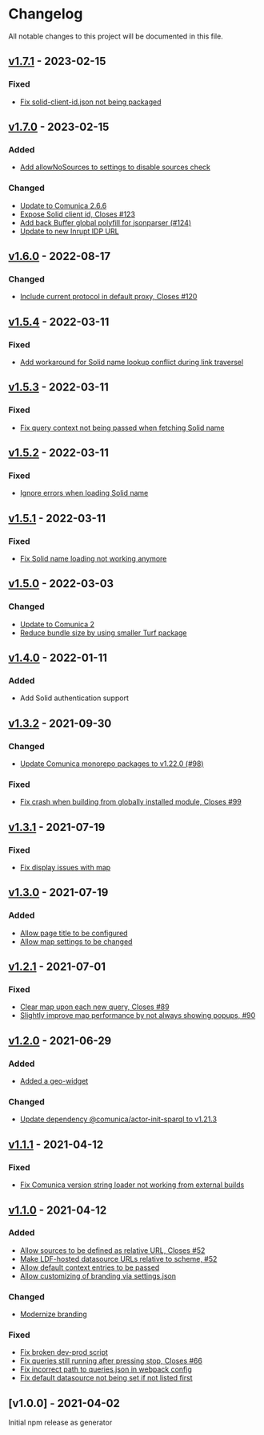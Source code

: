 # Changelog
All notable changes to this project will be documented in this file.

<a name="v1.7.1"></a>
## [v1.7.1](https://github.com/comunica/jQuery-Widget.js/compare/v1.7.0...v1.7.1) - 2023-02-15

### Fixed
* [Fix solid-client-id.json not being packaged](https://github.com/comunica/jQuery-Widget.js/commit/41c8c56756c3bf32490aee17f09b5329c2fc3d44)

<a name="v1.7.0"></a>
## [v1.7.0](https://github.com/comunica/jQuery-Widget.js/compare/v1.6.0...v1.7.0) - 2023-02-15

### Added
* [Add allowNoSources to settings to disable sources check](https://github.com/comunica/jQuery-Widget.js/commit/60a3e094c758622d94cd60b763b13af8c8160342)

### Changed
* [Update to Comunica 2.6.6](https://github.com/comunica/jQuery-Widget.js/commit/ca4396f3467b6f246d47ad7f9894f5428c487634)
* [Expose Solid client id, Closes #123](https://github.com/comunica/jQuery-Widget.js/commit/41986a7cef242cb1aaec39c7c1ef3e438bc7bcbd)
* [Add back Buffer global polyfill for jsonparser (#124)](https://github.com/comunica/jQuery-Widget.js/commit/049b4f3828338bfb0b11a998218c7e229513755a)
* [Update to new Inrupt IDP URL](https://github.com/comunica/jQuery-Widget.js/commit/8c0d46cc3daaaef903e065835a1441839e197e9e)

<a name="v1.6.0"></a>
## [v1.6.0](https://github.com/comunica/jQuery-Widget.js/compare/v1.5.4...v1.6.0) - 2022-08-17

### Changed
* [Include current protocol in default proxy, Closes #120](https://github.com/comunica/jQuery-Widget.js/commit/d7fcd74b6f03f935037026274cac08d76e328878)

<a name="v1.5.4"></a>
## [v1.5.4](https://github.com/comunica/jQuery-Widget/compare/v1.5.3...v1.5.4) - 2022-03-11

### Fixed
* [Add workaround for Solid name lookup conflict during link traversel](https://github.com/comunica/jQuery-Widget/commit/07923066cde8327ac5309b12bb9c1d4d094d1807)

<a name="v1.5.3"></a>
## [v1.5.3](https://github.com/comunica/jQuery-Widget/compare/v1.5.2...v1.5.3) - 2022-03-11

### Fixed
* [Fix query context not being passed when fetching Solid name](https://github.com/comunica/jQuery-Widget/commit/2ca958e47c651056efd063729b98cc970a0b4078)

<a name="v1.5.2"></a>
## [v1.5.2](https://github.com/comunica/jQuery-Widget/compare/v1.5.1...v1.5.2) - 2022-03-11

### Fixed
* [Ignore errors when loading Solid name](https://github.com/comunica/jQuery-Widget/commit/8f43224e930b9bf40da1139567f925b77b0a99c7)

<a name="v1.5.1"></a>
## [v1.5.1](https://github.com/comunica/jQuery-Widget/compare/v1.5.0...v1.5.1) - 2022-03-11

### Fixed
* [Fix Solid name loading not working anymore](https://github.com/comunica/jQuery-Widget/commit/bad732ad8d750a03607ec3a454a03bf7cf54190b)

<a name="v1.5.0"></a>
## [v1.5.0](https://github.com/comunica/jQuery-Widget/compare/v1.4.0...v1.5.0) - 2022-03-03

### Changed
* [Update to Comunica 2](https://github.com/comunica/jQuery-Widget/commit/9e6df729e1788dd989af20843281c1bafaa44261)
* [Reduce bundle size by using smaller Turf package](https://github.com/comunica/jQuery-Widget/commit/b7be9a10face5d426fbc5abde207d2dab39e341f)

<a name="v1.4.0"></a>
## [v1.4.0](https://github.com/comunica/jQuery-Widget/compare/v1.3.2...v1.4.0) - 2022-01-11

### Added

* Add Solid authentication support

<a name="v1.3.2"></a>
## [v1.3.2](https://github.com/comunica/jQuery-Widget/compare/v1.3.1...v1.3.2) - 2021-09-30

### Changed
* [Update Comunica monorepo packages to v1.22.0 (#98)](https://github.com/comunica/jQuery-Widget/commit/cd1104c4fd7fea1615538e637dbf58d39f87c5a9)

### Fixed
* [Fix crash when building from globally installed module, Closes #99](https://github.com/comunica/jQuery-Widget/commit/37f573a6113d395806a0b80b1fa61acd98d094d6)

<a name="v1.3.1"></a>
## [v1.3.1](https://github.com/comunica/jQuery-Widget/compare/v1.3.0...v1.3.1) - 2021-07-19

### Fixed
* [Fix display issues with map](https://github.com/comunica/jQuery-Widget/commit/bd4dfbd16cb91228c0356ef3617324ba8f96bd04)

<a name="v1.3.0"></a>
## [v1.3.0](https://github.com/comunica/jQuery-Widget/compare/v1.2.1...v1.3.0) - 2021-07-19

### Added
* [Allow page title to be configured](https://github.com/comunica/jQuery-Widget/commit/802fe54540bd76daa965b9661afed04d7b730e7b)
* [Allow map settings to be changed](https://github.com/comunica/jQuery-Widget/commit/5fe3e94f38bca23533daaf0890ca91a19abb1f2d)

<a name="v1.2.1"></a>
## [v1.2.1](https://github.com/comunica/jQuery-Widget/compare/v1.2.0...v1.2.1) - 2021-07-01

### Fixed
* [Clear map upon each new query, Closes #89](https://github.com/comunica/jQuery-Widget/commit/6117380bd7cf47bfe764a8bac45b7dd1c77cd7ef)
* [Slightly improve map performance by not always showing popups, #90](https://github.com/comunica/jQuery-Widget/commit/6147d3a300f6eed54f7a9002a64e43a707a3ff85)

<a name="v1.2.0"></a>
## [v1.2.0](https://github.com/comunica/jQuery-Widget/compare/v1.1.1...v1.2.0) - 2021-06-29

### Added
* [Added a geo-widget](https://github.com/comunica/jQuery-Widget/commit/76898edbb3f8b97ae8f9e7b23c5ea9935bdd99db)

### Changed
* [Update dependency @comunica/actor-init-sparql to v1.21.3](https://github.com/comunica/jQuery-Widget/commit/a7377b678e40d8e87ef5df937a34b335adc0b208)

<a name="v1.1.1"></a>
## [v1.1.1](https://github.com/comunica/jQuery-Widget/compare/v1.1.0...v1.1.1) - 2021-04-12

### Fixed
* [Fix Comunica version string loader not working from external builds](https://github.com/comunica/jQuery-Widget/commit/4f1529103cbd6f8f2306b448f4583aabf4d2b1e9)

<a name="v1.1.0"></a>
## [v1.1.0](https://github.com/comunica/jQuery-Widget/compare/v1.0.0...v1.1.0) - 2021-04-12

### Added
* [Allow sources to be defined as relative URL, Closes #52](https://github.com/comunica/jQuery-Widget/commit/ee4eb64566ef05d525d57a2e9ec8a36645dd996c)
* [Make LDF-hosted datasource URLs relative to scheme, #52](https://github.com/comunica/jQuery-Widget/commit/825afb11918dd1dae9ba16cd21832013e1d7073e)
* [Allow default context entries to be passed](https://github.com/comunica/jQuery-Widget/commit/28a8505a49def05657fee222043fe598788292d2)
* [Allow customizing of branding via settings.json](https://github.com/comunica/jQuery-Widget/commit/8b7ef24249210c4aacd0e664c295a2502c3ae26a)

### Changed
* [Modernize branding](https://github.com/comunica/jQuery-Widget/commit/5428875be35c4cdc5387f9adcf8bf4b8514a9f10)

### Fixed
* [Fix broken dev-prod script](https://github.com/comunica/jQuery-Widget/commit/5cfc43c040a230f2d0e6ca4d08c026a30f610a42)
* [Fix queries still running after pressing stop, Closes #66](https://github.com/comunica/jQuery-Widget/commit/fe122f07d756ad7b0c6eb484c3fff3365a178972)
* [Fix incorrect path to queries.json in webpack config](https://github.com/comunica/jQuery-Widget/commit/f2aff8688c1a684537e9dcb97bd4ca5b382000bc)
* [Fix default datasource not being set if not listed first](https://github.com/comunica/jQuery-Widget/commit/f50574504eceb08218d676f54f96d944543f9794)

<a name="v1.0.0"></a>
## [v1.0.0] - 2021-04-02

Initial npm release as generator
